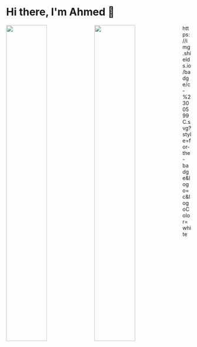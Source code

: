 # Hi there, I'm Ahmed 👋
<img align="left" width="47%" src="https://github-readme-stats.vercel.app/api?username=ahmed-elshamy23&show_icons=true&theme=algolia"/>
<img align="left" width="47%" src="https://github-readme-stats.vercel.app/api/top-langs/?username=ahmed-elshamy23&layout=compact&theme=algolia"/>
https://img.shields.io/badge/c-%2300599C.svg?style=for-the-badge&logo=c&logoColor=white
